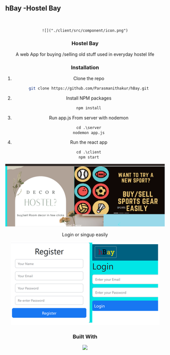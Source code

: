 ## hBay -Hostel Bay

<br />
<div align="center">

    ![]("./client/src/component/icon.png")

  <h3 align="center">Hostel Bay</h3>
A web App for buying /selling old stuff used in everyday hostel life

### Installation

1.  Clone the repo
    ```sh
    git clone https://github.com/Parasmanithakur/hBay.git
    ```
2.  Install NPM packages

    ```sh
    npm install
    ```

3.  Run app.js From server with nodemon

    ```
    cd .\server
    nodemon app.js
    ```

4.  Run the react app

    ```
    cd .\client
    npm start
    ```

![](./sample.png)

Login or singup easily

![](./sample2.png)

### Built With

![](https://static.javatpoint.com/blog/images/mern-stack.png)
